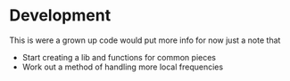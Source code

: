 # Development

This is were a grown up code would put more info for now just a note that

* Start creating a lib and functions for common pieces
* Work out a method of handling more local frequencies

